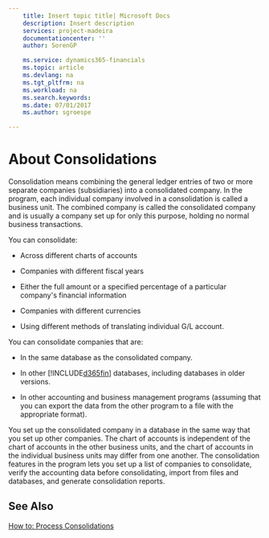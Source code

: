 ```yaml
---
    title: Insert topic title| Microsoft Docs
    description: Insert description
    services: project-madeira
    documentationcenter: ''
    author: SorenGP

    ms.service: dynamics365-financials
    ms.topic: article
    ms.devlang: na
    ms.tgt_pltfrm: na
    ms.workload: na
    ms.search.keywords:
    ms.date: 07/01/2017
    ms.author: sgroespe

---
```

# About Consolidations
Consolidation means combining the general ledger entries of two or more separate companies \(subsidiaries\) into a consolidated company. In the program, each individual company involved in a consolidation is called a business unit. The combined company is called the consolidated company and is usually a company set up for only this purpose, holding no normal business transactions.  
  
 You can consolidate:  
  
-   Across different charts of accounts  
  
-   Companies with different fiscal years  
  
-   Either the full amount or a specified percentage of a particular company's financial information  
  
-   Companies with different currencies  
  
-   Using different methods of translating individual G\/L account.  
  
 You can consolidate companies that are:  
  
-   In the same database as the consolidated company.  
  
-   In other [!INCLUDE[d365fin](../../includes/d365fin_md.md)] databases, including databases in older versions.  
  
-   In other accounting and business management programs \(assuming that you can export the data from the other program to a file with the appropriate format\).  
  
 You set up the consolidated company in a database in the same way that you set up other companies. The chart of accounts is independent of the chart of accounts in the other business units, and the chart of accounts in the individual business units may differ from one another. The consolidation features in the program lets you set up a list of companies to consolidate, verify the accounting data before consolidating, import from files and databases, and generate consolidation reports.  
  
## See Also  
 [How to: Process Consolidations](../how-to-process-consolidations.md)